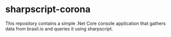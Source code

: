 # sharpscript-corona
This repository contains a simple .Net Core console application that gathers data from brasil.io and queries it using sharpscript.
